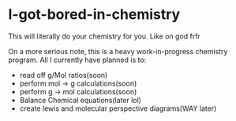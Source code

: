 # I-got-bored-in-chemistry
This will literally do your chemistry for you. Like on god frfr

On a more serious note, this is a heavy work-in-progress chemistry program. All I currently have planned is to:
- read off g/Mol ratios(soon)
- perform mol -> g calculations(soon)
- perform g -> mol calculations(soon)
- Balance Chemical equations(later lol)
- create lewis and molecular perspective diagrams(WAY later)
